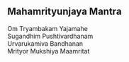 ## Mahamrityunjaya Mantra


Om Tryambakam Yajamahe  
Sugandhim Pushtivardhanam  
Urvarukamiva Bandhanan  
Mrityor Mukshiya Maamritat

